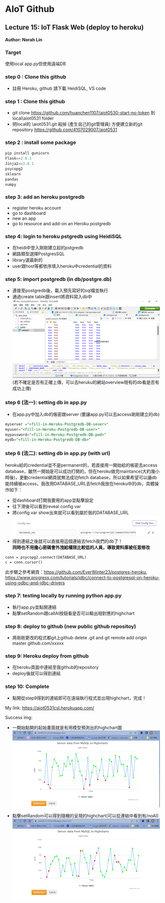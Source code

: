 # AIoT Github

## Lecture 15: IoT Flask Web (deploy to heroku)
#### Author: Norah Lin

### Target
使用local app.py但使用遠端DB
### step 0 : Clone this github

* 註冊 Heroku, github 請下載 HeidiSQL, VS code


### step 1 : Clone this github

* git clone https://github.com/huanchen1107/aiot0530-start-no-token 到 local\aiot0531 folder
* 把local的 \aiot0531\.git 殺掉 (產生自己的git管理員) 方便建立新的git repository 
https://github.com/4107029007/aiot0531
### step 2 : install some package


```python
pip install gunicorn   
Flask==2.0.1 
Jinja2==3.0.1 
psycopg2 
sklearn 
pandas  
numpy 
```

### step 3: add an heroku postgredb

* register heroku account
* go to dashboard
* new an app
* go to resource and add-on an Heroku postgredb

### step 4: login to heroku pstgredb using HeidiSQL

* 在heidi中登入剛剛建立起的pstgredb
* 網路類型選擇PostgresSQL
* library選最新的
* user跟host等都依序填入heroku中credential的資料

### step 5: import postgredb (in db/postgre.db)

* 連接至postgredb後，載入預先寫好的sql檔並執行
* 通過create table跟insert將資料寫入db中
![image](./img/db.png)
(若不確定是否有正確上傳，可以去heruku的網站overview現有的db看是否有成功上傳)


### step 6 (法一): setting db in app.py

* 在app.py中加入db的帳密跟server
(要讓app.py可以去access剛剛建立的db)

```sql
myserver ="<fill-in-Heroku-Postgredb-DB-sever>"
myuser="<fill-in-Heroku-Postgredb-DB-user>"
mypassword="<fill-in-Heroku-Postgredb-DB-pwd>"
mydb="<fill-in-Heroku-Postgredb-DB-db>"

```

### step 6  (法二): setting db in app.py (with url)

heroku給的credential並不是permanent的，若直接用一開始給的帳密去access database，雖然一開始是可以成功打開的，但在heroku做完maintance(大約幾小時後)，更動credential網頁就無法成功fetch database，所以如果希望可以讓db能持續被access，我改用DATABASE_URL去fetch我放在heroku中的db，具體操作如下：
* 從dashboard打開我要用的app並點擊設定
* 往下滑後可以看到reveal config var
* 將config var show出來就可以看到屬於我的DATABASE_URL
![image](./img/dburl.png)
* 得到連結之後就可以直接用這個連結去fetch我們的db了！\
**同時也不用擔心密碼會外洩給權限比較低的人員，導致資料庫被任意修改**

```
conn = psycopg2.connect(DATABASE_URL)
c = conn.cursor()
```

此步驟之參考網頁：https://github.com/EverWinter23/postgres-heroku, https://www.progress.com/tutorials/jdbc/connect-to-postgresql-on-heroku-using-odbc-and-jdbc-drivers 
### step 7: testing locally by running python app.py

* 執行app.py並點開連結
* 點擊setRandom跟callAI按鈕看是否可以輸出相對應的highchart
### step 8: deploy to github (new public github repositoy)

* 將剛剛更改的程式都git上github
delete .git and git remote add origin master github.com/xxxxx

### step 9: Heroku deploy from github

* 在heroku頁面中連結至我github的repository
* deploy後就可以得到連結
### step 10: Complete

* 點開從step9得到的連結即可在遠端執行程式並出現highchart，完成！

My link:
https://aiot0531csl.herokuapp.com/

Success img:
* 一開始點開的起始畫面就是有用模型預測出的highchart圖
![image](./img/AI.png)

* 點擊setRandom可以得到隨機的呈現的highchart(可以從連結中看到有/noAI)
![image](./img/noAI.png)




